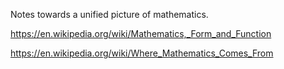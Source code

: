 
Notes towards a unified picture of mathematics.

https://en.wikipedia.org/wiki/Mathematics,_Form_and_Function

https://en.wikipedia.org/wiki/Where_Mathematics_Comes_From
